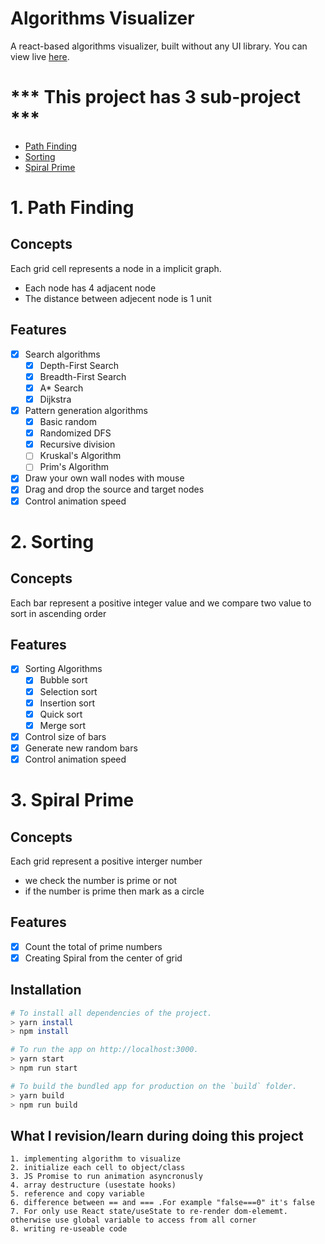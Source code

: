 
# Algorithms Visualizer
A react-based algorithms visualizer, built without any UI library. You can view live [here](https://suaebahmed.github.io/algorithms-visualizer/).

# *** This project has 3 sub-project ***
  - [Path Finding](https://github.com/suaebahmed/algorithms-visualizer#1.-Path-Finding)
  - [Sorting](https://github.com/suaebahmed/algorithms-visualizer#2.-Sorting)
  - [Spiral Prime](https://github.com/suaebahmed/algorithms-visualizer#3.-Spiral-Prime)

# 1. Path Finding

## Concepts
Each grid cell represents a node in a implicit graph.
  - Each node has 4 adjacent node
  - The distance between adjecent node is 1 unit

## Features
- [x] Search algorithms
  - [x] Depth-First Search
  - [x] Breadth-First Search
  - [x] A\* Search
  - [x] Dijkstra
  
- [x] Pattern generation algorithms
  - [x] Basic random
  - [x] Randomized DFS
  - [x] Recursive division
  - [ ] Kruskal's Algorithm
  - [ ] Prim's Algorithm

- [x] Draw your own wall nodes with mouse
- [x] Drag and drop the source and target nodes
- [x] Control animation speed

# 2. Sorting

## Concepts
Each bar represent a positive integer value and we compare two value to sort in ascending order 

## Features
- [x] Sorting Algorithms
  - [x] Bubble sort
  - [x] Selection sort
  - [x] Insertion sort
  - [x] Quick sort
  - [x] Merge sort

- [x] Control size of bars
- [x] Generate new random bars
- [x] Control animation speed

# 3. Spiral Prime

## Concepts
Each grid represent a positive interger number 
  - we check the number is prime or not
  - if the number is prime then mark as a circle

## Features
 - [x] Count the total of prime numbers
 - [x] Creating Spiral from the center of grid

## Installation

```bash
# To install all dependencies of the project.
> yarn install
> npm install

# To run the app on http://localhost:3000.
> yarn start
> npm run start

# To build the bundled app for production on the `build` folder.
> yarn build
> npm run build
```

## What I revision/learn during doing this project
    1. implementing algorithm to visualize
    2. initialize each cell to object/class
    3. JS Promise to run animation asyncronusly
    4. array destructure (usestate hooks)
    5. reference and copy variable
    6. difference between == and === .For example "false===0" it's false
    7. For only use React state/useState to re-render dom-elememt. 
    otherwise use global variable to access from all corner
    8. writing re-useable code 